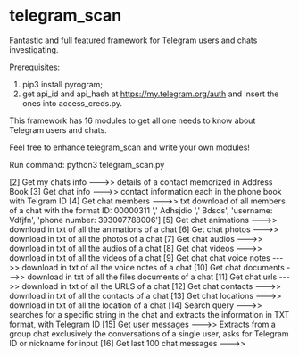 # telegram_scan
Fantastic and full featured framework for Telegram users and chats investigating.

Prerequisites:
1. pip3 install pyrogram;
2. get api_id and api_hash at https://my.telegram.org/auth and insert the ones into access_creds.py.

This framework has 16 modules to get all one needs to know about Telegram users and chats. 

Feel free to enhance telegram_scan and write your own modules!

Run command:        python3 telegram_scan.py


[2] Get my chats info --->> details of a contact memorized in Address Book 
[3] Get chat info --->> contact information each in the phone book with Telgram ID
[4] Get chat members --->>  txt download of all members of a chat with the format ID: 00000311 ',' Adhsjdio ',' Bdsds', 'username: Vdfjfn', 'phone number: 393007788006']
[5] Get chat animations --->>  download in txt of all the animations of a chat
[6] Get chat photos --->>  download in txt of all the photos of a chat
[7] Get chat audios --->>  download in txt of all the audios of a chat
[8] Get chat videos --->>  download in txt of all the videos of a chat
[9] Get chat chat voice notes --->> download in txt of all the voice notes of a chat
[10] Get chat documents --->>  download in txt of all the files documents of a chat
[11] Get chat urls --->> download in txt of all the URLS of a chat
[12] Get chat contacts --->> download in txt of all the contacts of a chat
[13] Get chat locations --->>   download in txt of all the location of a chat
[14] Search query --->> searches for a specific string in the chat and extracts the information in TXT format, with Telegram ID
[15] Get user messages --->> Extracts from a group chat exclusively the conversations of a single user, asks for Telegram ID or nickname for input
[16] Get last 100 chat messages --->> 
